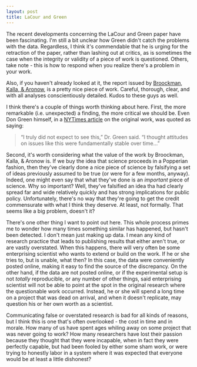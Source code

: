 ```yaml
---
layout: post
title: LaCour and Green
---
```


The recent developments concerning the LaCour and Green paper have been fascinating. I'm still a bit unclear how Green didn't catch the problems with the data. Regardless, I think it's commendable that he is urging for the retraction of the paper, rather than lashing out at critics, as is sometimes the case when the integrity or validity of a piece of work is questioned. Others, take note - this is how to respond when you realize there's a problem in your work.

Also, if you haven't already looked at it, the report issued by [Broockman, Kalla, & Aronow](http://stanford.edu/~dbroock/broockman_kalla_aronow_lg_irregularities.pdf), is a pretty nice piece of work. Careful, thorough, clear, and with all analyses conscientiously detailed. Kudos to these guys as well.

I think there's a couple of things worth thinking about here. First, the more remarkable (i.e. unexpected) a finding, the more critical we should be. Even Don Green himself, in a [NYTimes article](http://www.nytimes.com/2014/12/12/health/gay-marriage-canvassing-study-science.html) on the original work, was quoted as saying:

>“I truly did not expect to see this,” Dr. Green said. “I thought attitudes on issues like this were fundamentally stable over time...”

Second, it's worth considering what the value of the work by Broockman, Kalla, & Aronow is. If we buy the idea that science proceeds in a Popperian fashion, then they've clearly done a nice piece of science by falsifying a set of ideas previously assumed to be true (or were for a few months, anyway). Indeed, one might even say that what they've done is an *important* piece of science. Why so important? Well, they've falsified an idea tha had clearly spread far and wide relatively quickly and has strong implications for public policy. Unfortunately, there's no way that they're going to get the credit commensurate with what I think they deserve. At least, not formally. That seems like a big problem, doesn't it?

There's one other thing I want to point out here. This whole process primes me to wonder how many times something similar has happened, but hasn't been detected. I don't mean just making up data. I mean any kind of research practice that leads to publishing results that either aren't true, or are vastly overstated. When this happens, there will very often be some enterprising scientist who wants to extend or build on the work. If he or she tries to, but is unable, what then? In this case, the data were conveniently posted online, making it easy to find the source of the discrepancy. On the other hand, if the data are not posted online, or if the experimental setup is not *totally* reproducible, or any number of other things, said enterprising scientist will not be able to point at the spot in the original research where the questionable work occurred. Instead, he or she will spend a long time on a project that was dead on arrival, and when it doesn't replicate, may question his or her own worth as a scientist.

Communicating false or overstated research is bad for all kinds of reasons, but I think this is one that's often overlooked - the cost in time and in morale. How many of us have spent ages whiling away on some project that was never going to work? How many researchers have lost their passion because they thought that they were incapable, when in fact they were perfectly capable, but had been fooled by either some sham work, or were trying to honestly labor in a system where it was expected that everyone would be at least a little dishonest?
